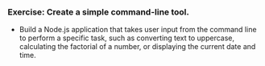 ### Exercise: Create a simple command-line tool.
 - Build a Node.js application that takes user input from the command line to perform a specific task, such as converting text to uppercase, calculating the factorial of a number, or displaying the current date and time.